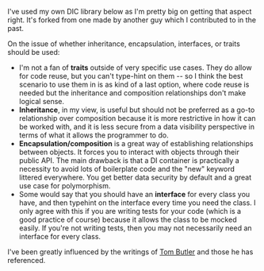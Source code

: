 I've used my own DIC library below as I'm pretty big on getting that aspect right. It's forked from one made by another guy which I contributed to in the past.

On the issue of whether inheritance, encapsulation, interfaces, or traits should be used:

* I'm not a fan of **traits** outside of very specific use cases. They do allow for code reuse, but you can't type-hint on them -- so I think the best scenario to use them in is as kind of a last option, where code reuse is needed but the inheritance and composition relationships don't make logical sense.
* **Inheritance**, in my view, is useful but should not be preferred as a go-to relationship over composition because it is more restrictive in how it can be worked with, and it is less secure from a data visibility perspective in terms of what it allows the programmer to do.
* **Encapsulation/composition** is a great way of establishing relationships between objects. It forces you to interact with objects through their public API. The main drawback is that a DI container is practically a necessity to avoid lots of boilerplate code and the "new" keyword littered everywhere. You get better data security by default and a great use case for polymorphism.
* Some would say that you should have an **interface** for every class you have, and then typehint on the interface every time you need the class. I only agree with this if you are writing tests for your code (which is a good practice of course) because it allows the class to be mocked easily. If you're not writing tests, then you may not necessarily need an interface for every class.

I've been greatly influenced by the writings of [Tom Butler](http://r.je/) and those he has referenced.
